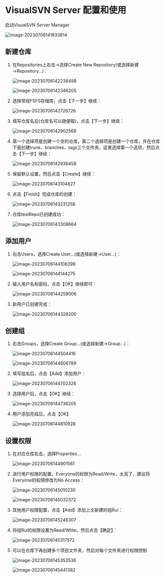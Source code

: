 # VisualSVN Server 配置和使用

启动VisualSVN Server Manager

![image-20230706141833814](https://fastly.jsdelivr.net/gh/LetengZzz/img/java/tools/202412092214501.png)

## 新建仓库

1. 在Repositories上右击→选择Create New Repository(或选择新建→Repository…)：

   ![image-20230706142238498](https://fastly.jsdelivr.net/gh/LetengZzz/img/java/tools/202412092214651.png)

   ![image-20230706142346205](https://fastly.jsdelivr.net/gh/LetengZzz/img/java/tools/202412092216496.png)

2. 选择常规FSFS存储库，点击【下一步】继续：

   ![image-20230706142728726](https://fastly.jsdelivr.net/gh/LetengZzz/img/java/tools/202412092216258.png)

3. 填写仓库名后(仓库名可以随便取)，点击【下一步】继续：

   ![image-20230706142902568](https://fastly.jsdelivr.net/gh/LetengZzz/img/java/tools/202412092216001.png)

4. 第一个选择项是创建一个空的仓库，第二个选择项是创建一个仓库，并在仓库下面创建trunk、branches、tags三个文件夹。这里选择第一个选项，然后点击【下一步】继续：

   ![image-20230706142936458](https://fastly.jsdelivr.net/gh/LetengZzz/img/java/tools/202412092216310.png)

5. 保留默认设置，然后点击【Create】继续：

   ![image-20230706143104827](https://fastly.jsdelivr.net/gh/LetengZzz/img/java/tools/202412092216779.png)

6. 点击【Finish】完成仓库的创建：

   ![image-20230706143231258](https://fastly.jsdelivr.net/gh/LetengZzz/img/java/tools/202412092216807.png)

7. 仓库testRepo已创建成功：

   ![image-20230706143308664](https://fastly.jsdelivr.net/gh/LetengZzz/img/java/tools/202412092216719.png)

## 添加用户

1. 右击Users，选择Create User…(或选择新建→User…)：

   ![image-20230706144106399](https://fastly.jsdelivr.net/gh/LetengZzz/img/java/tools/202412092216586.png)

   ![image-20230706144144275](https://fastly.jsdelivr.net/gh/LetengZzz/img/java/tools/202412092216621.png)

2. 输入用户名和密码，点击【OK】继续即可：

   ![image-20230706144259006](https://fastly.jsdelivr.net/gh/LetengZzz/img/java/tools/202412092216649.png)

3. 新用户已创建完成：

   ![image-20230706144328200](https://fastly.jsdelivr.net/gh/LetengZzz/img/java/tools/202412092216534.png)

## 创建组

1. 右击Groups，选择Create Group…(或选择新建→Group…)：

   ![image-20230706144504416](https://fastly.jsdelivr.net/gh/LetengZzz/img/java/tools/202412092216281.png)

   ![image-20230706144606789](https://fastly.jsdelivr.net/gh/LetengZzz/img/java/tools/202412092216545.png)

2. 填写组名后，点击【Add】添加用户：

   ![image-20230706144702326](https://fastly.jsdelivr.net/gh/LetengZzz/img/java/tools/202412092216285.png)

3. 选择用户后，点击【OK】继续：

   ![image-20230706144736205](https://fastly.jsdelivr.net/gh/LetengZzz/img/java/tools/202412092216544.png)

4. 用户添加完成后，点击【OK】

   ![image-20230706144810928](https://fastly.jsdelivr.net/gh/LetengZzz/img/java/tools/202412092216875.png)

## 设置权限

1. 在对应仓库右击，选择Properties…

   ![image-20230706144901561](https://fastly.jsdelivr.net/gh/LetengZzz/img/java/tools/202412092215466.png)

2. 进行用户权限的配置。Everyone的权限为Read/Write，太高了，建议将Everyone的权限修改为No Access：

   ![image-20230706145010230](https://fastly.jsdelivr.net/gh/LetengZzz/img/java/tools/202412092215394.png)

   ![image-20230706145032372](https://fastly.jsdelivr.net/gh/LetengZzz/img/java/tools/202412092215418.png)

3. 其他用户权限配置，点击【Add】添加上文新建的组Rui：

   ![image-20230706145246307](https://fastly.jsdelivr.net/gh/LetengZzz/img/java/tools/202412092215946.png)

4. 将组Rui的权限设置为Read/Wtite。然后点击【确定】：

   ![image-20230706145317572](https://fastly.jsdelivr.net/gh/LetengZzz/img/java/tools/202412092215810.png)

5. 可以在仓库下再创建多个项目文件夹，然后对每个文件夹进行权限控制

   ![image-20230706145353536](https://fastly.jsdelivr.net/gh/LetengZzz/img/java/tools/202412092215968.png)

   ![image-20230706145441382](https://fastly.jsdelivr.net/gh/LetengZzz/img/java/tools/202412092215365.png)
